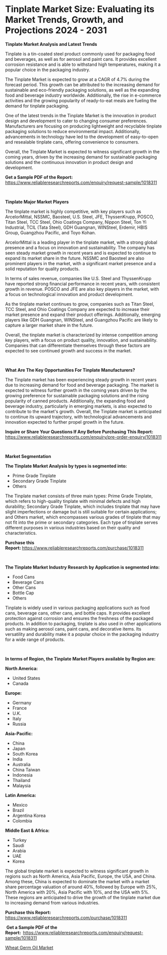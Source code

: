 <p><h1>Tinplate Market Size: Evaluating its Market Trends, Growth, and Projections 2024 - 2031</h1></p><p><strong>Tinplate Market Analysis and Latest Trends</strong></p>
<p><p>Tinplate is a tin-coated steel product commonly used for packaging food and beverages, as well as for aerosol and paint cans. It provides excellent corrosion resistance and is able to withstand high temperatures, making it a popular choice in the packaging industry.</p><p>The Tinplate Market is expected to grow at a CAGR of 4.7% during the forecast period. This growth can be attributed to the increasing demand for sustainable and eco-friendly packaging solutions, as well as the expanding food and beverage industry worldwide. Additionally, the rise in e-commerce activities and the growing popularity of ready-to-eat meals are fueling the demand for tinplate packaging.</p><p>One of the latest trends in the Tinplate Market is the innovation in product design and development to cater to changing consumer preferences. Manufacturers are focusing on producing lightweight and recyclable tinplate packaging solutions to reduce environmental impact. Additionally, advancements in technology have led to the development of easy-to-open and resealable tinplate cans, offering convenience to consumers.</p><p>Overall, the Tinplate Market is expected to witness significant growth in the coming years, driven by the increasing demand for sustainable packaging solutions and the continuous innovation in product design and development.</p></p>
<p><strong>Get a Sample PDF of the Report:&nbsp;</strong> <a href="https://www.reliableresearchreports.com/enquiry/request-sample/1018311">https://www.reliableresearchreports.com/enquiry/request-sample/1018311</a></p>
<p>&nbsp;</p>
<p><strong>Tinplate Major Market Players</strong></p>
<p><p>The tinplate market is highly competitive, with key players such as ArcelorMittal, NSSMC, Baosteel, U.S. Steel, JFE, ThyssenKrupp, POSCO, Titan Steel, TCC Steel, Ohio Coatings Company, Nippon Steel, Ton Yi Industrial, TCIL (Tata Steel), GDH Guangnan, WINSteel, Erdemir, HBIS Group, Guangzhou Pacific, and Toyo Kohan.</p><p>ArcelorMittal is a leading player in the tinplate market, with a strong global presence and a focus on innovation and sustainability. The company has seen steady market growth in recent years and is expected to continue to expand its market share in the future. NSSMC and Baosteel are also prominent players in the market, with a significant market presence and a solid reputation for quality products.</p><p>In terms of sales revenue, companies like U.S. Steel and ThyssenKrupp have reported strong financial performance in recent years, with consistent growth in revenue. POSCO and JFE are also key players in the market, with a focus on technological innovation and product development.</p><p>As the tinplate market continues to grow, companies such as Titan Steel, TCC Steel, and Ohio Coatings Company are expected to increase their market presence and expand their product offerings. Additionally, emerging players like GDH Guangnan, WINSteel, and Guangzhou Pacific are likely to capture a larger market share in the future.</p><p>Overall, the tinplate market is characterized by intense competition among key players, with a focus on product quality, innovation, and sustainability. Companies that can differentiate themselves through these factors are expected to see continued growth and success in the market.</p></p>
<p>&nbsp;</p>
<p><strong>What Are The Key Opportunities For Tinplate Manufacturers?</strong></p>
<p><p>The Tinplate market has been experiencing steady growth in recent years due to increasing demand for food and beverage packaging. The market is expected to witness further growth in the coming years driven by the growing preference for sustainable packaging solutions and the rising popularity of canned products. Additionally, the expanding food and beverage industry, particularly in emerging markets, is also expected to contribute to the market's growth. Overall, the Tinplate market is anticipated to continue its upward trajectory, with technological advancements and innovation expected to further propel growth in the future.</p></p>
<p><strong>Inquire or Share Your Questions If Any Before Purchasing This Report:</strong> <a href="https://www.reliableresearchreports.com/enquiry/pre-order-enquiry/1018311">https://www.reliableresearchreports.com/enquiry/pre-order-enquiry/1018311</a></p>
<p>&nbsp;</p>
<p><strong>Market Segmentation</strong></p>
<p><strong>The Tinplate Market Analysis by types is segmented into:</strong></p>
<p><ul><li>Prime Grade Tinplate</li><li>Secondary Grade Tinplate</li><li>Others</li></ul></p>
<p><p>The Tinplate market consists of three main types: Prime Grade Tinplate, which refers to high-quality tinplate with minimal defects and high durability; Secondary Grade Tinplate, which includes tinplate that may have slight imperfections or damage but is still suitable for certain applications; and Others market, which encompasses various grades of tinplate that may not fit into the prime or secondary categories. Each type of tinplate serves different purposes in various industries based on their quality and characteristics.</p></p>
<p><strong>Purchase this Report:&nbsp;</strong><a href="https://www.reliableresearchreports.com/purchase/1018311">https://www.reliableresearchreports.com/purchase/1018311</a></p>
<p>&nbsp;</p>
<p><strong>The Tinplate Market Industry Research by Application is segmented into:</strong></p>
<p><ul><li>Food Cans</li><li>Beverage Cans</li><li>Other Cans</li><li>Bottle Cap</li><li>Others</li></ul></p>
<p><p>Tinplate is widely used in various packaging applications such as food cans, beverage cans, other cans, and bottle caps. It provides excellent protection against corrosion and ensures the freshness of the packaged products. In addition to packaging, tinplate is also used in other applications such as making aerosol cans, paint cans, and decorative items. Its versatility and durability make it a popular choice in the packaging industry for a wide range of products.</p></p>
<p>&nbsp;</p>
<p><strong>In terms of Region, the Tinplate Market Players available by Region are:</strong></p>
<p>
    <p> <strong> North America: </strong>
        <ul>
            <li>United States</li>
            <li>Canada</li>
        </ul>
        </p> 
    <p> <strong> Europe: </strong>
        <ul>
            <li>Germany</li>
            <li>France</li>
            <li>U.K.</li>
            <li>Italy</li>
            <li>Russia</li>
        </ul>
        </p> 
    <p> <strong> Asia-Pacific: </strong>
        <ul>
            <li>China</li>
            <li>Japan</li>
            <li>South Korea</li>
            <li>India</li>
            <li>Australia</li>
            <li>China Taiwan</li>
            <li>Indonesia</li>
            <li>Thailand</li>
            <li>Malaysia</li>
        </ul>
        </p> 
    <p> <strong> Latin America: </strong>
        <ul>
            <li>Mexico</li>
            <li>Brazil</li>
            <li>Argentina Korea</li>
            <li>Colombia</li>
        </ul>
        </p> 
    <p> <strong> Middle East & Africa: </strong>
        <ul>
            <li>Turkey</li>
            <li>Saudi</li>
            <li>Arabia</li>
            <li>UAE</li>
            <li>Korea</li>
        </ul>
    </p>
    </p>
<p><p>The global tinplate market is expected to witness significant growth in regions such as North America, Asia Pacific, Europe, the USA, and China. Among these, China is expected to dominate the market with a market share percentage valuation of around 40%, followed by Europe with 25%, North America with 20%, Asia Pacific with 10%, and the USA with 5%. These regions are anticipated to drive the growth of the tinplate market due to increasing demand from various industries.</p></p>
<p><strong>Purchase this Report: </strong><a href="https://www.reliableresearchreports.com/purchase/1018311">https://www.reliableresearchreports.com/purchase/1018311</a></p>
<p>&nbsp;<strong>Get a Sample PDF of the Report:&nbsp;&nbsp;</strong><a href="https://www.reliableresearchreports.com/enquiry/request-sample/1018311">https://www.reliableresearchreports.com/enquiry/request-sample/1018311</a></p>
<p><strong></strong></p>
<p><p><a href="https://github.com/CliffMedina6/Market-Research-Report-List-3/blob/main/wheat-germ-oil-market.md">Wheat Germ Oil Market</a></p></p>